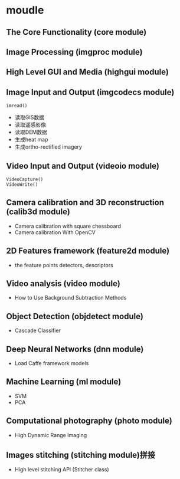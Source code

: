 # moudle
## The Core Functionality (core module)
## Image Processing (imgproc module)
## High Level GUI and Media (highgui module)

## Image Input and Output (imgcodecs module)
```
imread()
```
- 读取GIS数据
- 读取遥感影像
- 读取DEM数据
- 生成heat map
- 生成ortho-rectified imagery

## Video Input and Output (videoio module)
```
VideoCapture()
VideoWrite()
```

## Camera calibration and 3D reconstruction (calib3d module)
- Camera calibration with square chessboard
- Camera calibration With OpenCV

## 2D Features framework (feature2d module)
-  the feature points detectors, descriptors

## Video analysis (video module)
- How to Use Background Subtraction Methods

## Object Detection (objdetect module)
- Cascade Classifier

## Deep Neural Networks (dnn module)
- Load Caffe framework models

## Machine Learning (ml module)
- SVM
- PCA

## Computational photography (photo module)
- High Dynamic Range Imaging

## Images stitching (stitching module)拼接
- High level stitching API (Stitcher class)
